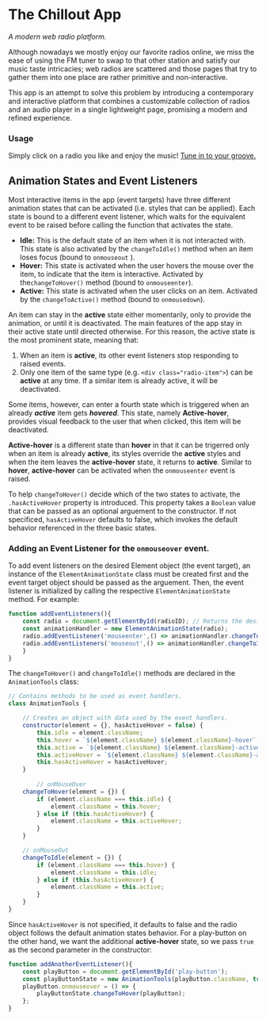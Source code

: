 # The Chillout App
*A modern web radio platform.*

Although nowadays we mostly enjoy our favorite radios online, we miss the ease of using the FM tuner to swap to that other
station and satisfy our music taste intricacies; web radios are scattered and those pages that try to gather them into one place
are rather primitive and non-interactive.

This app is an attempt to solve this problem by introducing a contemporary and interactive platform that combines a customizable
collection of radios and an audio player in a single lightweight page, promising a modern and refined experience.

### Usage
Simply click on a radio you like and enjoy the music! [Tune in to your groove.](https://kostaslib.github.io/chillout/)

## Animation States and Event Listeners
Most interactive items in the app (event targets) have three different animation states that can be activated (i.e. styles that can be applied). Each state is bound to a different event listener, which waits for the equivalent event to be raised before calling the function that activates the state.
- **Idle:** This is the default state of an item when it is not interacted with. This state is also activated by the ```changeToIdle()``` method when an item loses focus (bound to ```onmouseout``` ).
- **Hover:** This state is activated when the user hovers the mouse over the item, to indicate that the item is interactive. Activated by the```changeToHover()``` method (bound to ```onmouseenter```).
- **Active:** This state is activated when the user clicks on an item. Activated by the ```changeToActive()``` method (bound to ```onmousedown```).

An item can stay in the **active** state either momentarily, only to provide the animation, or until it is deactivated. The main features of the app stay in their active state until directed otherwise. For this reason, the active state is the most prominent state, meaning that:
1. When an item is **active**, its other event listeners stop responding to raised events.
2. Only one item of the same type (e.g. ```<div class="radio-item">```) can be **active** at any time. If a similar item is already active, it will be deactivated.

Some items, however, can enter a fourth state which is triggered when an already ***active*** item gets ***hovered***. This state, namely **Active-hover**, provides visual feedback to the user that when clicked, this item will be deactivated.

**Active-hover** is a different state than **hover** in that it can be trigerred only when an item is already **active**, its styles override the **active** styles and when the item leaves the **active-hover** state, it returns to **active**. Similar to **hover**, **active-hover** can be activated when the ```onmouseenter``` event is raised.

To help ```changeToHover()``` decide which of the two states to activate, the ```.hasActiveHover``` property is introduced. This property takes a ```Boolean``` value that can be passed as an optional arguement to the constructor. If not specificed, ```hasActiveHover``` defaults to false, which invokes the default behavior referenced in the three basic states.

### Adding an Event Listener for the ```onmouseover``` event.

To add event listeners on the desired Element object (the event target), an instance of the ```ElementAnimationState``` class must be created first and the event target object should be passed as the arguement. Then, the event listener is initialized by calling the respective ```ElementAnimationState``` method. For example: 
```Javascript
function addEventListeners(){
    const radio = document.getElementById(radioID); // Returns the desired Element object.
    const animationHandler = new ElementAnimationState(radio);
    radio.addEventListener('mouseenter',() => animationHandler.changeToHover(radio));
    radio.addEventListeners('mouseout',() => animationHandler.changeToIdle(radio));
    }
}
```
The ```changeToHover()``` and ```changeToIdle()``` methods are declared in the ```AnimationTools``` class:
```Javascript
// Contains methods to be used as event handlers.
class AnimationTools {

    // Creates an object with data used by the event handlers.
    constructor(element = {}, hasActiveHover = false) {
        this.idle = element.className;
        this.hover = `${element.className} ${element.className}-hover`;
        this.active = `${element.className} ${element.className}-active`;
        this.activeHover = `${element.className} ${element.className}-active-hover`;
        this.hasActiveHover = hasActiveHover;
    }
    
        // onMouseOver
    changeToHover(element = {}) {
        if (element.className === this.idle) {
            element.className = this.hover;
        } else if (this.hasActiveHover) {
            element.className = this.activeHover;
        }
    }

    // onMouseOut
    changeToIdle(element = {}) {
        if (element.className === this.hover) {
            element.className = this.idle;
        } else if (this.hasActiveHover) {
            element.className = this.active;
        }
    }
}
```
Since ```hasActiveHover``` is not specified, it defaults to false and the radio object follows the default animation states behavior. For a play-button on the other hand, we want the additional **active-hover** state, so we pass ```true``` as the second parameter in the constructor:
```Javascript
function addAnotherEventListener(){
    const playButton = document.getElementById('play-button');
    const playButtonState = new AnimationTools(playButton.className, true);
    playButton.onmouseover = () => {
        playButtonState.changeToHover(playButton);
    };
}
